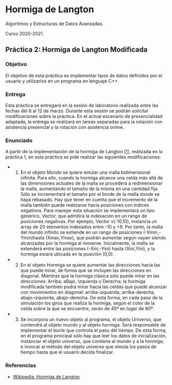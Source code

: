 # Hormiga de Langton
Algoritmos y Estructuras de Datos Avanzadas.

Curso 2020-2021.

## Práctica 2: Hormiga de Langton Modificada
### Objetivo 
El objetivo de esta práctica es implementar tipos de datos definidos por el usuario y utilizarlos en un programa en lenguaje C++.


### Entrega
Esta práctica se entregará en la sesión de laboratorio realizada entre las fechas del 8 al 12 de marzo. Durante esta sesión se podrán solicitar modificaciones sobre la práctica. En el actual escenario de presencialidad adaptada, la entrega se realizará en tareas separadas para la  rotación con asistencia presencial y la rotación con asistencia online.


### Enunciado
A partir de la implementación de la hormiga de Langton [[1](https://es.wikipedia.org/wiki/Hormiga_de_Langton)], realizada en la práctica 1, en esta práctica se pide realizar las siguientes modificaciones:

* 1. En el objeto Mundo se quiere emular una malla bidimensional infinita. Para ello, cuando la hormiga alcance una celda más allá de las dimensiones actuales de la malla se procederá a redimensionar la malla, aumentando el tamaño de la misma en una cantidad fija. Sólo se incrementará el tamaño por el borde de la malla donde se haya rebasado.
Hay que tener en cuenta que el incremento de la malla también puede realizarse  hacia posiciones con índices negativos. Para manejar esta situación se implementará un tipo genérico, Vector<T>, que admitirá la indexación en un rango de posiciones negativas. Por ejemplo, Vector<T> v(-10,10), instancia un array de 20 elementos indexados entre -10 y +9.
Por tanto, la malla del mundo infinito se extiende en un rango de posiciones
(-Xmin,-Ymin)hasta (Xmax,Ymax), que podrán aumentar según vayan siendo alcanzadas por la hormiga al moverse. Inicialmente, la malla se extenderá entre las posiciones (-Xini,-Yini) hasta (Xini,Yini), y la hormiga estará ubicada en la posición (0,0).


* 2. En el objeto Hormiga se quiere aumentar las direcciones hacia las que puede mirar, de forma que se incluyen las direcciones en diagonal. Mientras que la hormiga clásica sólo puede mirar en las direcciones: Arriba, aBajo, Izquierda o Derecha; la hormiga modificada también podrá mirar hacia las celdas que puede alcanzar con movimientos en diagonal: arriba-izquierda, arriba-derecha, abajo-izquierda, abajo-derecha. De esta forma, en cada paso de la simulación los giros que realiza la hormiga, según el color de la celda sobre la que se encuentre, serán de 45º en lugar de 90º.


* 3. Se incorpora un nuevo objeto al programa, el objeto Universo, que contendrá al objeto mundo y al objeto hormiga. Será responsable de implementar el bucle que controla el paso del tiempo. De esta forma, en el programa principal sólo hay que leer los datos de inicialización, instanciar el objeto universo, que contiene al mundo y a la hormiga; e invocar al método del objeto universo que simula los pasos de tiempo hasta que el usuario decida finalizar.


### Referencias
* [Wikipedia: Hormiga de Langton](https://es.wikipedia.org/wiki/Hormiga_de_Langton)
